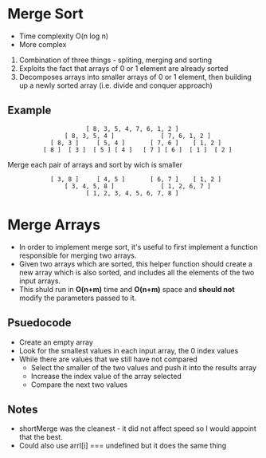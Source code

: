 # Merge Sort

* Time complexity O(n log n)
* More complex

1. Combination of three things - spliting, merging and sorting
2. Exploits the fact that arrays of 0 or 1 element are already sorted
3. Decomposes arrays into smaller arrays of 0 or 1 element, then building up a newly sorted array (i.e. divide and conquer approach)

## Example
                          [ 8, 3, 5, 4, 7, 6, 1, 2 ]
                    [ 8, 3, 5, 4 ]             [ 7, 6, 1, 2 ]
                [ 8, 3 ]     [ 5, 4 ]       [ 7, 6 ]    [ 1, 2 ]
              [ 8 ]  [ 3 ]  [ 5 ] [ 4 ]   [ 7 ] [ 6 ]  [ 1 ]  [ 2 ]

Merge each pair of arrays and sort by wich is smaller

                [ 3, 8 ]     [ 4, 5 ]       [ 6, 7 ]    [ 1, 2 ]
                    [ 3, 4, 5, 8 ]             [ 1, 2, 6, 7 ]
                          [ 1, 2, 3, 4, 5, 6, 7, 8 ]


# Merge Arrays
* In order to implement merge sort, it's useful to first implement a function responsible for merging two arrays.
* Given two arrays which are sorted, this helper function should create a new array which is also sorted, and includes all the elements of the two input arrays.
* This shuld run in **O(n+m)** time and **O(n+m)** space and **should not** modify the parameters passed to it.

## Psuedocode
* Create an empty array
* Look for the smallest values in each input array, the 0 index values
* While there are values that we still have not compared
  * Select the smaller of the two values and push it into the results array
  * Increase the index value of the array selected 
  * Compare the next two values

## Notes 
- shortMerge was the cleanest - it did not affect speed so I would appoint that the best.
- Could also use arrI[i] === undefined but it does the same thing